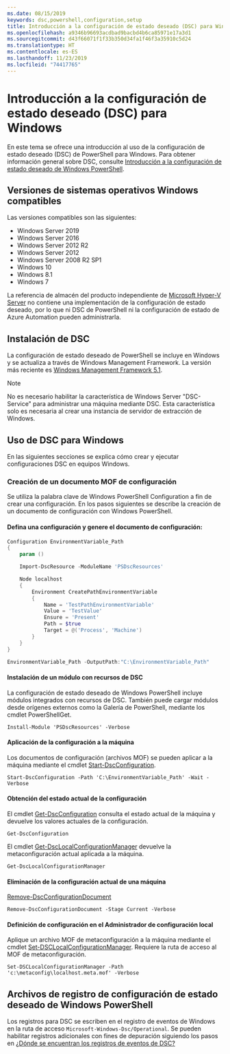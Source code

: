 ```yaml
---
ms.date: 08/15/2019
keywords: dsc,powershell,configuration,setup
title: Introducción a la configuración de estado deseado (DSC) para Windows
ms.openlocfilehash: a9346b96693acdbad9bacbd4b6ca85971e17a3d1
ms.sourcegitcommit: d43f66071f1f33b350d34fa1f46f3a35910c5d24
ms.translationtype: HT
ms.contentlocale: es-ES
ms.lasthandoff: 11/23/2019
ms.locfileid: "74417765"
---
```

# <a name="get-started-with-desired-state-configuration-dsc-for-windows"></a>Introducción a la configuración de estado deseado (DSC) para Windows

En este tema se ofrece una introducción al uso de la configuración de estado deseado (DSC) de PowerShell para Windows.
Para obtener información general sobre DSC, consulte [Introducción a la configuración de estado deseado de Windows PowerShell](../overview/overview.md).

## <a name="supported-windows-operation-system-versions"></a>Versiones de sistemas operativos Windows compatibles

Las versiones compatibles son las siguientes:

- Windows Server 2019
- Windows Server 2016
- Windows Server 2012 R2
- Windows Server 2012
- Windows Server 2008 R2 SP1
- Windows 10
- Windows 8.1
- Windows 7

La referencia de almacén del producto independiente de [Microsoft Hyper-V Server](/windows-server/virtualization/hyper-v/hyper-v-server-2016) no contiene una implementación de la configuración de estado deseado, por lo que ni DSC de PowerShell ni la configuración de estado de Azure Automation pueden administrarla.

## <a name="installing-dsc"></a>Instalación de DSC

La configuración de estado deseado de PowerShell se incluye en Windows y se actualiza a través de Windows Management Framework.
La versión más reciente es [Windows Management Framework 5.1](https://www.microsoft.com/en-us/download/details.aspx?id=54616).

> [!NOTE]
> No es necesario habilitar la característica de Windows Server "DSC-Service" para administrar una máquina mediante DSC.
> Esta característica solo es necesaria al crear una instancia de servidor de extracción de Windows.

## <a name="using-dsc-for-windows"></a>Uso de DSC para Windows

En las siguientes secciones se explica cómo crear y ejecutar configuraciones DSC en equipos Windows.

### <a name="creating-a-configuration-mof-document"></a>Creación de un documento MOF de configuración

Se utiliza la palabra clave de Windows PowerShell Configuration a fin de crear una configuración.
En los pasos siguientes se describe la creación de un documento de configuración con Windows PowerShell.

#### <a name="define-a-configuration-and-generate-the-configuration-document"></a>Defina una configuración y genere el documento de configuración:

```powershell
Configuration EnvironmentVariable_Path
{
    param ()

    Import-DscResource -ModuleName 'PSDscResources'

    Node localhost
    {
        Environment CreatePathEnvironmentVariable
        {
            Name = 'TestPathEnvironmentVariable'
            Value = 'TestValue'
            Ensure = 'Present'
            Path = $true
            Target = @('Process', 'Machine')
        }
    }
}

EnvironmentVariable_Path -OutputPath:"C:\EnvironmentVariable_Path"
```
#### <a name="install-a-module-containing-dsc-resources"></a>Instalación de un módulo con recursos de DSC

La configuración de estado deseado de Windows PowerShell incluye módulos integrados con recursos de DSC.
También puede cargar módulos desde orígenes externos como la Galería de PowerShell, mediante los cmdlet PowerShellGet.

`Install-Module 'PSDscResources' -Verbose`

#### <a name="apply-the-configuration-to-the-machine"></a>Aplicación de la configuración a la máquina

Los documentos de configuración (archivos MOF) se pueden aplicar a la máquina mediante el cmdlet [Start-DscConfiguration](/powershell/module/psdesiredstateconfiguration/start-dscconfiguration).

`Start-DscConfiguration -Path 'C:\EnvironmentVariable_Path' -Wait -Verbose`

#### <a name="get-the-current-state-of-the-configuration"></a>Obtención del estado actual de la configuración

El cmdlet [Get-DscConfiguration](/powershell/module/psdesiredstateconfiguration/get-dscconfiguration) consulta el estado actual de la máquina y devuelve los valores actuales de la configuración.

`Get-DscConfiguration`

El cmdlet [Get-DscLocalConfigurationManager](/powershell/module/psdesiredstateconfiguration/get-dscLocalConfigurationManager) devuelve la metaconfiguración actual aplicada a la máquina.

`Get-DscLocalConfigurationManager`

#### <a name="remove-the-current-configuration-from-a-machine"></a>Eliminación de la configuración actual de una máquina

[Remove-DscConfigurationDocument](/powershell/module/psdesiredstateconfiguration/remove-dscconfigurationdocument)

`Remove-DscConfigurationDocument -Stage Current -Verbose`

#### <a name="configure-settings-in-local-configuration-manager"></a>Definición de configuración en el Administrador de configuración local

Aplique un archivo MOF de metaconfiguración a la máquina mediante el cmdlet [Set-DSCLocalConfigurationManager](/powershell/module/PSDesiredStateConfiguration/Set-DscLocalConfigurationManager).
Requiere la ruta de acceso al MOF de metaconfiguración.

`Set-DSCLocalConfigurationManager -Path 'c:\metaconfig\localhost.meta.mof' -Verbose`

## <a name="windows-powershell-desired-state-configuration-log-files"></a>Archivos de registro de configuración de estado deseado de Windows PowerShell

Los registros para DSC se escriben en el registro de eventos de Windows en la ruta de acceso `Microsoft-Windows-Dsc/Operational`.
Se pueden habilitar registros adicionales con fines de depuración siguiendo los pasos en [¿Dónde se encuentran los registros de eventos de DSC?](/powershell/scripting/dsc/troubleshooting/troubleshooting#where-are-dsc-event-logs)
